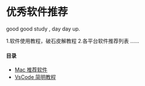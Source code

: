 # 优秀软件推荐

good good study , day day up.

1.软件使用教程，破石皮解教程
2.各平台软件推荐列表
……


#### 目录

- [Mac 推荐软件](./system/awesome-mac.md)
- [VsCode 简明教程](./development/vscode-basic-tutorial.md)
